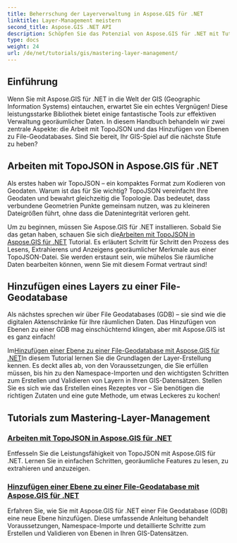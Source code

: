```yaml
---
title: Beherrschung der Layerverwaltung in Aspose.GIS für .NET
linktitle: Layer-Management meistern
second_title: Aspose.GIS .NET API
description: Schöpfen Sie das Potenzial von Aspose.GIS für .NET mit Tutorials zu TopoJSON und File-Geodatabases. Vereinfachen Sie Ihre Layer-Verwaltung.
type: docs
weight: 24
url: /de/net/tutorials/gis/mastering-layer-management/
---
```

## Einführung

Wenn Sie mit Aspose.GIS für .NET in die Welt der GIS (Geographic Information Systems) eintauchen, erwartet Sie ein echtes Vergnügen! Diese leistungsstarke Bibliothek bietet einige fantastische Tools zur effektiven Verwaltung georäumlicher Daten. In diesem Handbuch behandeln wir zwei zentrale Aspekte: die Arbeit mit TopoJSON und das Hinzufügen von Ebenen zu File-Geodatabases. Sind Sie bereit, Ihr GIS-Spiel auf die nächste Stufe zu heben?

## Arbeiten mit TopoJSON in Aspose.GIS für .NET

Als erstes haben wir TopoJSON – ein kompaktes Format zum Kodieren von Geodaten. Warum ist das für Sie wichtig? TopoJSON vereinfacht Ihre Geodaten und bewahrt gleichzeitig die Topologie. Das bedeutet, dass verbundene Geometrien Punkte gemeinsam nutzen, was zu kleineren Dateigrößen führt, ohne dass die Datenintegrität verloren geht. 

 Um zu beginnen, müssen Sie Aspose.GIS für .NET installieren. Sobald Sie das getan haben, schauen Sie sich die[Arbeiten mit TopoJSON in Aspose.GIS für .NET](./working-with-topojson/) Tutorial. Es erläutert Schritt für Schritt den Prozess des Lesens, Extrahierens und Anzeigens georäumlicher Merkmale aus einer TopoJSON-Datei. Sie werden erstaunt sein, wie mühelos Sie räumliche Daten bearbeiten können, wenn Sie mit diesem Format vertraut sind!

## Hinzufügen eines Layers zu einer File-Geodatabase

Als nächstes sprechen wir über File Geodatabases (GDB) – sie sind wie die digitalen Aktenschränke für Ihre räumlichen Daten. Das Hinzufügen von Ebenen zu einer GDB mag einschüchternd klingen, aber mit Aspose.GIS ist es ganz einfach! 

 Im[Hinzufügen einer Ebene zu einer File-Geodatabase mit Aspose.GIS für .NET](./add-layer-to-file-geo-database/)In diesem Tutorial lernen Sie die Grundlagen der Layer-Erstellung kennen. Es deckt alles ab, von den Voraussetzungen, die Sie erfüllen müssen, bis hin zu den Namespace-Importen und den wichtigsten Schritten zum Erstellen und Validieren von Layern in Ihren GIS-Datensätzen. Stellen Sie es sich wie das Erstellen eines Rezeptes vor – Sie benötigen die richtigen Zutaten und eine gute Methode, um etwas Leckeres zu kochen!

## Tutorials zum Mastering-Layer-Management
### [Arbeiten mit TopoJSON in Aspose.GIS für .NET](./working-with-topojson/)
Entfesseln Sie die Leistungsfähigkeit von TopoJSON mit Aspose.GIS für .NET. Lernen Sie in einfachen Schritten, georäumliche Features zu lesen, zu extrahieren und anzuzeigen.
### [Hinzufügen einer Ebene zu einer File-Geodatabase mit Aspose.GIS für .NET](./add-layer-to-file-geo-database/)
Erfahren Sie, wie Sie mit Aspose.GIS für .NET einer File Geodatabase (GDB) eine neue Ebene hinzufügen. Diese umfassende Anleitung behandelt Voraussetzungen, Namespace-Importe und detaillierte Schritte zum Erstellen und Validieren von Ebenen in Ihren GIS-Datensätzen.